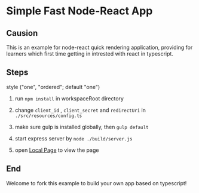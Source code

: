 # Simple Fast Node-React App

## Causion

This is an example for node-react quick rendering application, providing for learners which first time
getting in intrested with react in typescript.

## Steps

style ("one", "ordered"; default "one")

1. run ```npm install``` in workspaceRoot directory

2. change ```client_id``` , ```client_secret``` and ```redirectUri``` in ```./src/resources/config.ts```

3. make sure gulp is installed globally, then ```gulp default```

4. start express server by ```node ./build/server.js```

5. open [Local Page](http://localhost:8000) to view the page

## End

Welcome to fork this example to build your own app based on typescript!